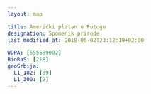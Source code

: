 ```yaml
---
layout: map

title: Američki platan u Futogu
designation: Spomenik prirode
last_modified_at: 2018-06-02T23:12:19+02:00

WDPA: [555589002]
BioRaS: [218]
geoSrbija:
  L1_182: [39]
  L1_300: [2]
---
```

